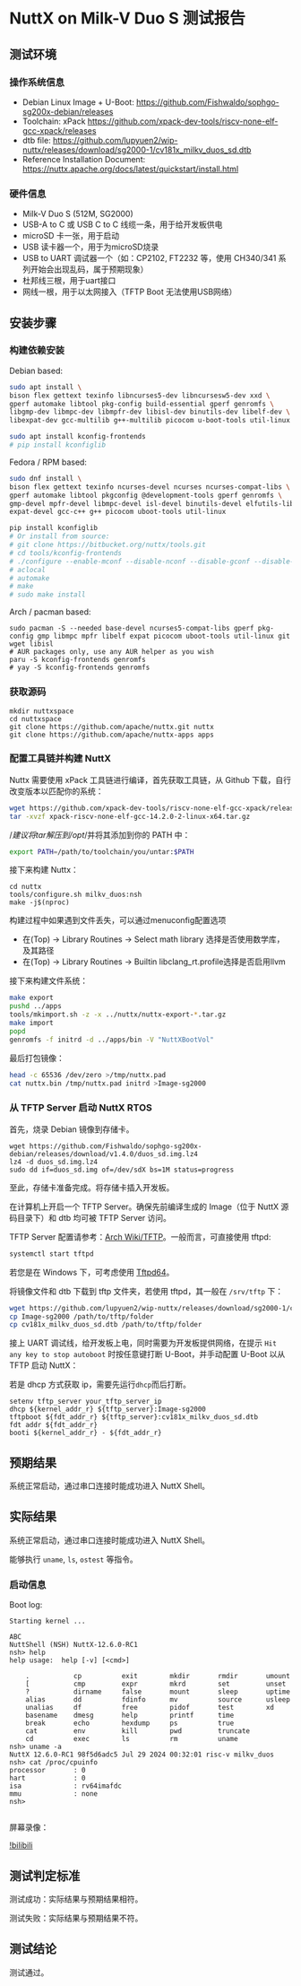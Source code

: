 # NuttX on Milk-V Duo S 测试报告

## 测试环境

### 操作系统信息

- Debian Linux Image + U-Boot: https://github.com/Fishwaldo/sophgo-sg200x-debian/releases
- Toolchain: xPack https://github.com/xpack-dev-tools/riscv-none-elf-gcc-xpack/releases
- dtb file: https://github.com/lupyuen2/wip-nuttx/releases/download/sg2000-1/cv181x_milkv_duos_sd.dtb
- Reference Installation Document: https://nuttx.apache.org/docs/latest/quickstart/install.html

### 硬件信息

- Milk-V Duo S (512M, SG2000)
- USB-A to C 或 USB C to C 线缆一条，用于给开发板供电
- microSD 卡一张，用于启动
- USB 读卡器一个，用于为microSD烧录
- USB to UART 调试器一个（如：CP2102, FT2232 等，使用 CH340/341 系列开始会出现乱码，属于预期现象）
- 杜邦线三根，用于uart接口
- 网线一根，用于以太网接入（TFTP Boot 无法使用USB网络）

## 安装步骤

### 构建依赖安装

Debian based:
```bash
sudo apt install \
bison flex gettext texinfo libncurses5-dev libncursesw5-dev xxd \
gperf automake libtool pkg-config build-essential gperf genromfs \
libgmp-dev libmpc-dev libmpfr-dev libisl-dev binutils-dev libelf-dev \
libexpat-dev gcc-multilib g++-multilib picocom u-boot-tools util-linux

sudo apt install kconfig-frontends
# pip install kconfiglib
```

Fedora / RPM based:
```bash
sudo dnf install \
bison flex gettext texinfo ncurses-devel ncurses ncurses-compat-libs \
gperf automake libtool pkgconfig @development-tools gperf genromfs \
gmp-devel mpfr-devel libmpc-devel isl-devel binutils-devel elfutils-libelf-devel \
expat-devel gcc-c++ g++ picocom uboot-tools util-linux

pip install kconfiglib
# Or install from source:
# git clone https://bitbucket.org/nuttx/tools.git
# cd tools/kconfig-frontends
# ./configure --enable-mconf --disable-nconf --disable-gconf --disable-qconf
# aclocal
# automake
# make
# sudo make install
```

Arch / pacman based:
```shell
sudo pacman -S --needed base-devel ncurses5-compat-libs gperf pkg-config gmp libmpc mpfr libelf expat picocom uboot-tools util-linux git wget libisl
# AUR packages only, use any AUR helper as you wish
paru -S kconfig-frontends genromfs
# yay -S kconfig-frontends genromfs
```

### 获取源码

```shell
mkdir nuttxspace
cd nuttxspace
git clone https://github.com/apache/nuttx.git nuttx
git clone https://github.com/apache/nuttx-apps apps
```

### 配置工具链并构建 NuttX

Nuttx 需要使用 xPack 工具链进行编译，首先获取工具链，从 Github 下载，自行改变版本以匹配你的系统：
```bash
wget https://github.com/xpack-dev-tools/riscv-none-elf-gcc-xpack/releases/download/v14.2.0-2/xpack-riscv-none-elf-gcc-14.2.0-2-linux-x64.tar.gz
tar -xvzf xpack-riscv-none-elf-gcc-14.2.0-2-linux-x64.tar.gz
```

/*建议将tar解压到/opt*/并将其添加到你的 PATH 中：
```bash
export PATH=/path/to/toolchain/you/untar:$PATH
```

接下来构建 Nuttx：
```shell
cd nuttx
tools/configure.sh milkv_duos:nsh
make -j$(nproc)
```
构建过程中如果遇到文件丢失，可以通过menuconfig配置选项
- 在(Top) → Library Routines → Select math library 选择是否使用数学库，及其路径
- 在(Top) → Library Routines → Builtin libclang_rt.profile选择是否启用llvm

接下来构建文件系统：
```bash
make export
pushd ../apps
tools/mkimport.sh -z -x ../nuttx/nuttx-export-*.tar.gz
make import
popd
genromfs -f initrd -d ../apps/bin -V "NuttXBootVol"

```

最后打包镜像：
```bash
head -c 65536 /dev/zero >/tmp/nuttx.pad
cat nuttx.bin /tmp/nuttx.pad initrd >Image-sg2000
```

### 从 TFTP Server 启动 NuttX RTOS

首先，烧录 Debian 镜像到存储卡。

```shell
wget https://github.com/Fishwaldo/sophgo-sg200x-debian/releases/download/v1.4.0/duos_sd.img.lz4
lz4 -d duos_sd.img.lz4
sudo dd if=duos_sd.img of=/dev/sdX bs=1M status=progress
```

至此，存储卡准备完成。将存储卡插入开发板。

在计算机上开启一个 TFTP Server。确保先前编译生成的 Image（位于 NuttX 源码目录下）和 dtb 均可被 TFTP Server 访问。

TFTP Server 配置请参考：[Arch Wiki/TFTP](https://wiki.archlinux.org/title/TFTP)。一般而言，可直接使用 tftpd:
```bash
systemctl start tftpd
```

若您是在 Windows 下，可考虑使用 [Tftpd64](http://tftpd32.jounin.net)。

将镜像文件和 dtb 下载到 tftp 文件夹，若使用 tftpd，其一般在 `/srv/tftp` 下：
```bash
wget https://github.com/lupyuen2/wip-nuttx/releases/download/sg2000-1/cv181x_milkv_duos_sd.dtb
cp Image-sg2000 /path/to/tftp/folder
cp cv181x_milkv_duos_sd.dtb /path/to/tftp/folder
```

接上 UART 调试线，给开发板上电，同时需要为开发板提供网络，在提示 `Hit any key to stop autoboot` 时按任意键打断 U-Boot，并手动配置 U-Boot 以从 TFTP 启动 NuttX：

若是 dhcp 方式获取 ip，需要先运行`dhcp`而后打断。

```shell
setenv tftp_server your_tftp_server_ip
dhcp ${kernel_addr_r} ${tftp_server}:Image-sg2000
tftpboot ${fdt_addr_r} ${tftp_server}:cv181x_milkv_duos_sd.dtb
fdt addr ${fdt_addr_r}
booti ${kernel_addr_r} - ${fdt_addr_r}
```

## 预期结果

系统正常启动，通过串口连接时能成功进入 NuttX Shell。

## 实际结果

系统正常启动，通过串口连接时能成功进入 NuttX Shell。

能够执行 `uname`, `ls`, `ostest` 等指令。

### 启动信息

Boot log:
```log
Starting kernel ...

ABC
NuttShell (NSH) NuttX-12.6.0-RC1
nsh> help
help usage:  help [-v] [<cmd>]

    .           cp          exit        mkdir       rmdir       umount      
    [           cmp         expr        mkrd        set         unset       
    ?           dirname     false       mount       sleep       uptime      
    alias       dd          fdinfo      mv          source      usleep      
    unalias     df          free        pidof       test        xd          
    basename    dmesg       help        printf      time        
    break       echo        hexdump     ps          true        
    cat         env         kill        pwd         truncate    
    cd          exec        ls          rm          uname       
nsh> uname -a
NuttX 12.6.0-RC1 98f5d6adc5 Jul 29 2024 00:32:01 risc-v milkv_duos
nsh> cat /proc/cpuinfo
processor       : 0
hart            : 0
isa             : rv64imafdc
mmu             : none
nsh> 
 

```

屏幕录像：

[!bilibili](https://www.bilibili.com/video/BV1RMUeYjELe/?spm_id_from=333.999.0.0)


## 测试判定标准

测试成功：实际结果与预期结果相符。

测试失败：实际结果与预期结果不符。

## 测试结论

测试通过。


